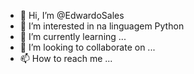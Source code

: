 - 👋 Hi, I’m @EdwardoSales
- 👀 I’m interested in na linguagem Python
- 🌱 I’m currently learning ...
- 💞️ I’m looking to collaborate on ...
- 📫 How to reach me ...

<!---
EdwardoSales/EdwardoSales is a ✨ special ✨ repository because its `README.md` (this file) appears on your GitHub profile.
You can click the Preview link to take a look at your changes.
--->
